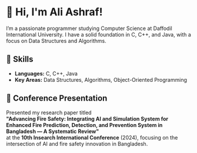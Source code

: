 # 👋 Hi, I'm Ali Ashraf!

I’m a passionate programmer studying Computer Science at Daffodil International University. I have a solid foundation in C, C++, and Java, with a focus on Data Structures and Algorithms.

## 🚀 Skills
- **Languages:** C, C++, Java  
- **Key Areas:** Data Structures, Algorithms, Object-Oriented Programming

## 🎤 Conference Presentation
Presented my research paper titled  
**"Advancing Fire Safety: Integrating AI and Simulation System for Enhanced Fire Prediction, Detection, and Prevention System in Bangladesh — A Systematic Review"**  
at the **10th Insearch International Conference** (2024), focusing on the intersection of AI and fire safety innovation in Bangladesh.

